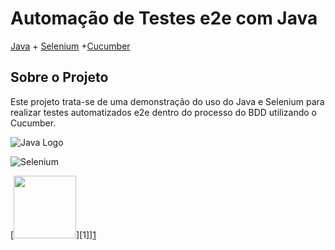 # Automação de Testes e2e com Java

[Java](https://www.java.com/pt_BR/) + [Selenium](https://www.selenium.dev/) +[Cucumber](https://cucumber.io/) 

## Sobre o Projeto
Este projeto trata-se de uma demonstração do uso do Java e Selenium para realizar testes automatizados e2e dentro do processo do BDD utilizando o Cucumber.


![Java Logo](https://encrypted-tbn0.gstatic.com/images?q=tbn%3AANd9GcQjkDCX-EE2H_0JtiaslWoGEmUD6MxeD-OaCw&usqp=CAU)


![Selenium](https://upload.wikimedia.org/wikipedia/commons/thumb/d/d5/Selenium_Logo.png/100px-Selenium_Logo.png)

[<img src="https://lisacrispin.com/wp-content/uploads/2019/01/Screen-Shot-2019-01-17-at-12.13.33-PM.png" width="100"/>][1]][1](https://lisacrispin.com/wp-content/uploads/2019/01/Screen-Shot-2019-01-17-at-12.13.33-PM.png)

